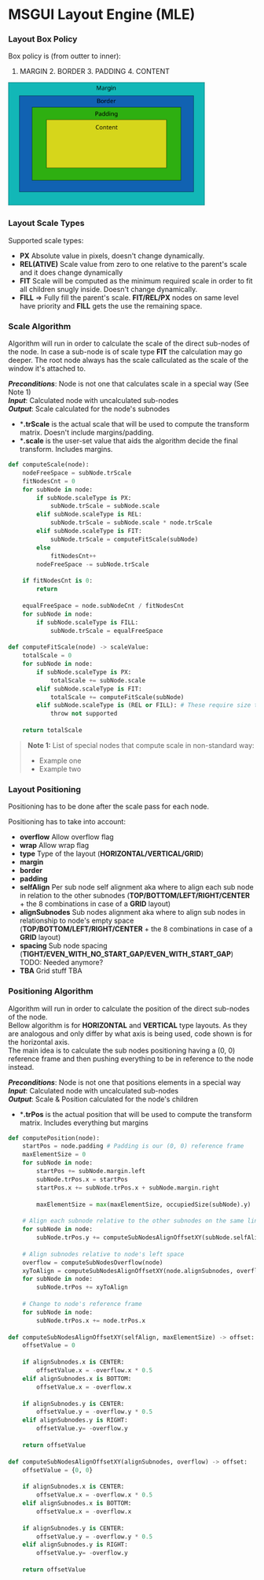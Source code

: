 # MSGUI Layout Engine (MLE)

### Layout Box Policy

Box policy is (from outter to inner):
  1. MARGIN 2. BORDER 3. PADDING 4. CONTENT

<img src="box_policy.svg" alt="My SVG Image" width="400" />

### Layout Scale Types

Supported scale types:

- **PX** Absolute value in pixels, doesn't change dynamically.
- **REL(ATIVE)** Scale value from zero to one relative to the parent's scale and it does change dynamically
- **FIT** Scale will be computed as the minimum required scale in order to fit all children snugly inside. Doesn't change dynamically.
- **FILL** => Fully fill the parent's scale. **FIT/REL/PX** nodes on same level have priority and **FILL** gets the use the remaining space.

### Scale Algorithm
Algorithm will run in order to calculate the scale of the direct sub-nodes of the node.
In case a sub-node is of scale type **FIT** the calculation may go deeper.
The root node always has the scale callculated as the scale of the window it's attached to.

***Preconditions***: Node is not one that calculates scale in a special way (See Note 1)\
***Input***: Calculated node with uncalculated sub-nodes\
***Output***: Scale calculated for the node's subnodes

- ***.trScale** is the actual scale that will be used to compute the transform matrix. Doesn't include margins/padding.
- ***.scale** is the user-set value that aids the algorithm decide the final transform. Includes margins.
  
```py
def computeScale(node):
    nodeFreeSpace = subNode.trScale
    fitNodesCnt = 0
    for subNode in node:
        if subNode.scaleType is PX:
            subNode.trScale = subNode.scale
        elif subNode.scaleType is REL:
            subNode.trScale = subNode.scale * node.trScale
        elif subNode.scaleType is FIT:
            subNode.trScale = computeFitScale(subNode)
        else
            fitNodesCnt++
        nodeFreeSpace -= subNode.trScale

    if fitNodesCnt is 0:
        return

    equalFreeSpace = node.subNodeCnt / fitNodesCnt
    for subNode in node:
        if subNode.scaleType is FILL:
            subNode.trScale = equalFreeSpace

def computeFitScale(node) -> scaleValue:
    totalScale = 0
    for subNode in node:
        if subNode.scaleType is PX:
            totalScale += subNode.scale
        elif subNode.scaleType is FIT:
            totalScale += computeFitScale(subNode)
        elif subNode.scaleType is (REL or FILL): # These require size to be known already
            throw not supported
    
    return totalScale
```


> **Note 1:** List of special nodes that compute scale in non-standard way:
> - Example one
> - Example two

### Layout Positioning

Positioning has to be done after the scale pass for each node.

Positioning has to take into account:
- **overflow** Allow overflow flag
- **wrap** Allow wrap flag
- **type** Type of the layout (**HORIZONTAL/VERTICAL/GRID**)
- **margin**
- **border**
- **padding**
- **selfAlign** Per sub node self alignment aka where to align each sub node in relation to the other subnodes (**TOP/BOTTOM/LEFT/RIGHT/CENTER** + the 8 combinations in case of a **GRID** layout)
- **alignSubnodes** Sub nodes alignment aka where to align sub nodes in relationship to node's empty space (**TOP/BOTTOM/LEFT/RIGHT/CENTER** + the 8 combinations in case of a **GRID** layout)
- **spacing** Sub node spacing (**TIGHT/EVEN_WITH_NO_START_GAP/EVEN_WITH_START_GAP**) TODO: Needed anymore?
- **TBA** Grid stuff TBA

### Positioning Algorithm
Algorithm will run in order to calculate the position of the direct sub-nodes of the node.\
Bellow algorithm is for **HORIZONTAL** and **VERTICAL** type layouts. As they are analogous and only differ by what axis is being used, code shown is for the horizontal axis.\
The main idea is to calculate the sub nodes positioning having a (0, 0) reference frame and then pushing everything to be in reference to the node instead.

***Preconditions***: Node is not one that positions elements in a special way\
***Input***: Calculated node with uncalculated sub-nodes\
***Output***: Scale & Position calculated for the node's children

- ***.trPos** is the actual position that will be used to compute the transform matrix. Includes everything but margins

```py
def computePosition(node):
    startPos = node.padding # Padding is our (0, 0) reference frame
    maxElementSize = 0
    for subNode in node:
        startPos += subNode.margin.left
        subNode.trPos.x = startPos
        startPos.x += subNode.trPos.x + subNode.margin.right

        maxElementSize = max(maxElementSize, occupiedSize(subNode).y)

    # Align each subnode relative to the other subnodes on the same line/column
    for subNode in node:
        subNode.trPos.y += computeSubNodesAlignOffsetXY(subNode.selfAlign, maxElementSize)

    # Align subnodes relative to node's left space
    overflow = computeSubNodesOverflow(node)
    xyToAlign = computeSubNodesAlignOffsetXY(node.alignSubnodes, overflow)
    for subNode in node:
        subNode.trPos += xyToAlign

    # Change to node's reference frame
    for subNode in node:
        subNode.trPos.x += node.trPos.x 

def computeSubNodesAlignOffsetXY(selfAlign, maxElementSize) -> offset:
    offsetValue = 0

    if alignSubnodes.x is CENTER:
        offsetValue.x = -overflow.x * 0.5
    elif alignSubnodes.x is BOTTOM:
        offsetValue.x = -overflow.x

    if alignSubnodes.y is CENTER:
        offsetValue.y = -overflow.y * 0.5
    elif alignSubnodes.y is RIGHT:
        offsetValue.y= -overflow.y
    
    return offsetValue

def computeSubNodesAlignOffsetXY(alignSubnodes, overflow) -> offset:
    offsetValue = {0, 0}

    if alignSubnodes.x is CENTER:
        offsetValue.x = -overflow.x * 0.5
    elif alignSubnodes.x is BOTTOM:
        offsetValue.x = -overflow.x

    if alignSubnodes.y is CENTER:
        offsetValue.y = -overflow.y * 0.5
    elif alignSubnodes.y is RIGHT:
        offsetValue.y= -overflow.y
    
    return offsetValue
```